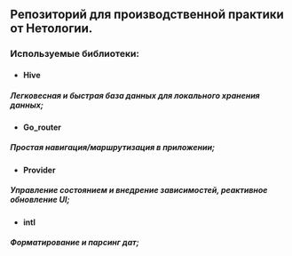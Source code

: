 ## Репозиторий для производственной практики от Нетологии.

### Используемые библиотеки:

 - #### Hive
##### Легковесная и быстрая база данных для локального хранения данных;
 - #### Go_router
##### Простая навигация/маршрутизация в приложении;
 - #### Provider
##### Управление состоянием и внедрение зависимостей, реактивное обновление UI;
 - #### intl
##### Форматирование и парсинг дат;
